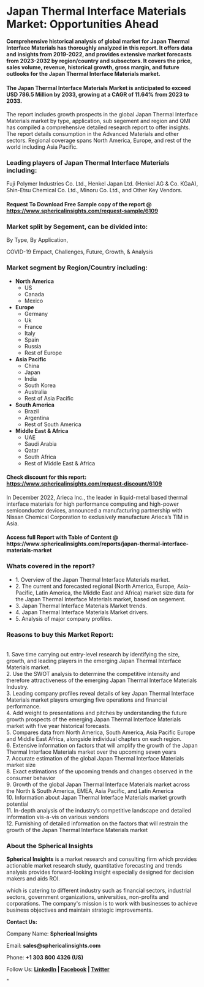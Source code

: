 <h1><strong>Japan Thermal Interface Materials Market: Opportunities Ahead</strong></h1>
<p><strong>Comprehensive historical analysis of global market for Japan Thermal Interface Materials has thoroughly analyzed in this report. It offers data and insights from 2019-2022, and provides extensive market forecasts from 2023-2032 by region/country and subsectors. It covers the price, sales volume, revenue, historical growth, gross margin, and future outlooks for the Japan Thermal Interface Materials market.</strong></p>
<h4><strong>The Japan Thermal Interface Materials Market is anticipated to exceed USD 786.5 Million by 2033, growing at a CAGR of 11.64% from 2023 to 2033.</strong></h4>
<p>The report includes growth prospects in the global Japan Thermal Interface Materials market by type, application, sub segement and region and QMI has compiled a comprehensive detailed research report to offer insights. The report details consumption in the Advanced Materials and other sectors. Regional coverage spans North America, Europe, and rest of the world including Asia Pacific.</p>
<h3><strong>Leading players of Japan Thermal Interface Materials including:</strong></h3>
<p>Fuji Polymer Industries Co. Ltd., Henkel Japan Ltd. (Henkel AG &amp; Co. KGaA), Shin-Etsu Chemical Co. Ltd., Minoru Co. Ltd., and Other Key Vendors.</p>
<h4>Request To Download Free Sample copy of the report @ <a href="https://www.sphericalinsights.com/request-sample/6109">https://www.sphericalinsights.com/request-sample/6109</a></h4>
<h3><strong>Market split by Segement, can be divided into:</strong></h3>
<p>By Type, By Application,</p>
<p>COVID-19 Empact, Challenges, Future, Growth, &amp; Analysis</p>
<h3><strong>Market segment by Region/Country including:</strong></h3>
<ul>
<li><strong>North America</strong>
<ul>
<li>US</li>
<li>Canada</li>
<li>Mexico</li>
</ul>
</li>
<li><strong>Europe</strong>
<ul>
<li>Germany</li>
<li>Uk</li>
<li>France</li>
<li>Italy</li>
<li>Spain</li>
<li>Russia</li>
<li>Rest of Europe</li>
</ul>
</li>
<li><strong>Asia Pacific</strong>
<ul>
<li>China</li>
<li>Japan</li>
<li>India</li>
<li>South Korea</li>
<li>Australia</li>
<li>Rest of Asia Pacific</li>
</ul>
</li>
<li><strong>South America</strong>
<ul>
<li>Brazil</li>
<li>Argentina</li>
<li>Rest of South America</li>
</ul>
</li>
<li><strong>Middle East &amp; Africa</strong>
<ul>
<li>UAE</li>
<li>Saudi Arabia</li>
<li>Qatar</li>
<li>South Africa</li>
<li>Rest of Middle East &amp; Africa</li>
</ul>
</li>
</ul>
<h4>Check discount for this report: <a href="https://www.sphericalinsights.com/request-discount/6109">https://www.sphericalinsights.com/request-discount/6109</a></h4>
<p>In December 2022,&nbsp;Arieca Inc., the leader in liquid-metal based thermal interface materials for high performance computing and high-power semiconductor devices, announced a manufacturing partnership with Nissan Chemical Corporation to exclusively manufacture Arieca&rsquo;s TIM in Asia.</p>
<h4>Access full Report with Table of Content @ <a>https://www.sphericalinsights.com/reports/japan-thermal-interface-materials-market</a></h4>
<h3><strong>Whats covered in the report?</strong></h3>
<ul>
<li>1. Overview of the Japan Thermal Interface Materials market.</li>
<li>2. The current and forecasted regional (North America, Europe, Asia-Pacific, Latin America, the Middle East and Africa) market size data for the Japan Thermal Interface Materials market, based on segement.</li>
<li>3. Japan Thermal Interface Materials Market trends.</li>
<li>4. Japan Thermal Interface Materials Market drivers.</li>
<li>5. Analysis of major company profiles.</li>
</ul>
<h3><strong>Reasons to buy this Market Report:</strong></h3>
<p><br /> 1. Save time carrying out entry-level research by identifying the size, growth, and leading players in the emerging Japan Thermal Interface Materials market.<br /> 2. Use the SWOT analysis to determine the competitive intensity and therefore attractiveness of the emerging Japan Thermal Interface Materials Industry.<br /> 3. Leading company profiles reveal details of key Japan Thermal Interface Materials market players emerging five operations and financial performance.<br /> 4. Add weight to presentations and pitches by understanding the future growth prospects of the emerging Japan Thermal Interface Materials market with five year historical forecasts.<br /> 5. Compares data from North America, South America, Asia Pacific Europe and Middle East Africa, alongside individual chapters on each region.<br /> 6. Extensive information on factors that will amplify the growth of the Japan Thermal Interface Materials market over the upcoming seven years<br /> 7. Accurate estimation of the global Japan Thermal Interface Materials market size <br /> 8. Exact estimations of the upcoming trends and changes observed in the consumer behavior <br /> 9. Growth of the global Japan Thermal Interface Materials market across the North &amp; South America, EMEA, Asia Pacific, and Latin America<br /> 10. Information about Japan Thermal Interface Materials market growth potential<br /> 11. In-depth analysis of the industry&rsquo;s competitive landscape and detailed information vis-a-vis on various vendors<br /> 12. Furnishing of detailed information on the factors that will restrain the growth of the Japan Thermal Interface Materials market</p>
<h3><strong>About the Spherical Insights</strong></h3>
<p><strong>Spherical Insights</strong> is a market research and consulting firm which provides actionable market research study, quantitative forecasting and trends analysis provides forward-looking insight especially designed for decision makers and aids ROI.</p>
<p>which is catering to different industry such as financial sectors, industrial sectors, government organizations, universities, non-profits and corporations. The company's mission is to work with businesses to achieve business objectives and maintain strategic improvements.</p>
<p><strong>Contact Us:</strong></p>
<p>Company Name: <strong>Spherical Insights</strong></p>
<p>Email: <strong>sales@sphericalinsights.com</strong></p>
<p>Phone: <strong>+1 303 800 4326 (US)</strong></p>
<p>Follow Us: <strong><a href="https://www.linkedin.com/company/spherical-insight/"><u>LinkedIn</u></a> | <a href="https://www.facebook.com/sphericalinsights22"><u>Facebook</u></a> | <a href="https://twitter.com/SInsights_US"><u>Twitter</u></a></strong></p>
<p>"</p>

